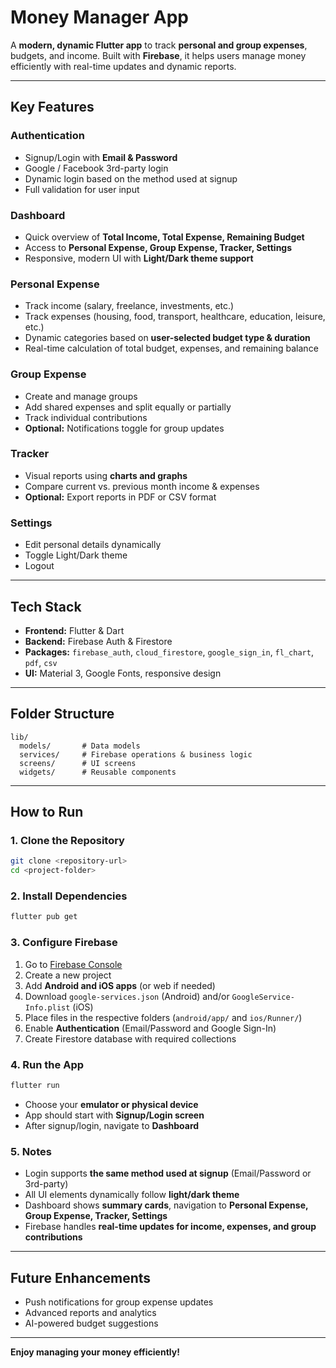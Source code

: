 # Money Manager App

A **modern, dynamic Flutter app** to track **personal and group expenses**, budgets, and income. Built with **Firebase**, it helps users manage money efficiently with real-time updates and dynamic reports.

---

## Key Features

### Authentication

* Signup/Login with **Email & Password**
* Google / Facebook 3rd-party login
* Dynamic login based on the method used at signup
* Full validation for user input

### Dashboard

* Quick overview of **Total Income, Total Expense, Remaining Budget**
* Access to **Personal Expense, Group Expense, Tracker, Settings**
* Responsive, modern UI with **Light/Dark theme support**

### Personal Expense

* Track income (salary, freelance, investments, etc.)
* Track expenses (housing, food, transport, healthcare, education, leisure, etc.)
* Dynamic categories based on **user-selected budget type & duration**
* Real-time calculation of total budget, expenses, and remaining balance

### Group Expense

* Create and manage groups
* Add shared expenses and split equally or partially
* Track individual contributions
* **Optional:** Notifications toggle for group updates

### Tracker

* Visual reports using **charts and graphs**
* Compare current vs. previous month income & expenses
* **Optional:** Export reports in PDF or CSV format

### Settings

* Edit personal details dynamically
* Toggle Light/Dark theme
* Logout

---

## Tech Stack

* **Frontend:** Flutter & Dart
* **Backend:** Firebase Auth & Firestore
* **Packages:** `firebase_auth`, `cloud_firestore`, `google_sign_in`, `fl_chart`, `pdf`, `csv`
* **UI:** Material 3, Google Fonts, responsive design

---

## Folder Structure

```
lib/
  models/       # Data models
  services/     # Firebase operations & business logic
  screens/      # UI screens
  widgets/      # Reusable components
```

---

## How to Run

### 1. Clone the Repository

```bash
git clone <repository-url>
cd <project-folder>
```

### 2. Install Dependencies

```bash
flutter pub get
```

### 3. Configure Firebase

1. Go to [Firebase Console](https://console.firebase.google.com/)
2. Create a new project
3. Add **Android and iOS apps** (or web if needed)
4. Download `google-services.json` (Android) and/or `GoogleService-Info.plist` (iOS)
5. Place files in the respective folders (`android/app/` and `ios/Runner/`)
6. Enable **Authentication** (Email/Password and Google Sign-In)
7. Create Firestore database with required collections

### 4. Run the App

```bash
flutter run
```

* Choose your **emulator or physical device**
* App should start with **Signup/Login screen**
* After signup/login, navigate to **Dashboard**

### 5. Notes

* Login supports **the same method used at signup** (Email/Password or 3rd-party)
* All UI elements dynamically follow **light/dark theme**
* Dashboard shows **summary cards**, navigation to **Personal Expense, Group Expense, Tracker, Settings**
* Firebase handles **real-time updates for income, expenses, and group contributions**

---

## Future Enhancements

* Push notifications for group expense updates
* Advanced reports and analytics
* AI-powered budget suggestions

---

**Enjoy managing your money efficiently!**
